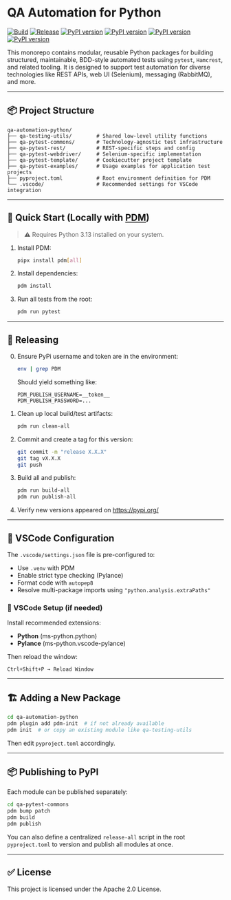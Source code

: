 # QA Automation for Python

[![Build](https://github.com/QA-Automation-Starter/qa-automation-python/actions/workflows/build.yml/badge.svg)](https://github.com/QA-Automation-Starter/qa-automation-python/actions/workflows/build.yml)
[![Release](https://github.com/QA-Automation-Starter/qa-automation-python/actions/workflows/release.yml/badge.svg)](https://github.com/QA-Automation-Starter/qa-automation-python/actions/workflows/release.yml)
[![PyPI version](https://img.shields.io/pypi/v/qa-testing-utils.svg)](https://pypi.org/project/qa-testing-utils/)
[![PyPI version](https://img.shields.io/pypi/v/qa-pytest-commons.svg)](https://pypi.org/project/qa-pytest-commons/)
[![PyPI version](https://img.shields.io/pypi/v/qa-pytest-rest.svg)](https://pypi.org/project/qa-pytest-rest/)
[![PyPI version](https://img.shields.io/pypi/v/qa-pytest-webdriver.svg)](https://pypi.org/project/qa-pytest-webdriver/)


This monorepo contains modular, reusable Python packages for building structured, maintainable, BDD-style automated tests using `pytest`, `Hamcrest`, and related tooling.
It is designed to support test automation for diverse technologies like REST APIs, web UI (Selenium), messaging (RabbitMQ), and more.

---

## 📦 Project Structure

```
qa-automation-python/
├── qa-testing-utils/        # Shared low-level utility functions
├── qa-pytest-commons/       # Technology-agnostic test infrastructure
├── qa-pytest-rest/          # REST-specific steps and config
├── qa-pytest-webdriver/     # Selenium-specific implementation
├── qa-pytest-template/      # Cookiecutter project template
├── qa-pytest-examples/      # Usage examples for application test projects
├── pyproject.toml           # Root environment definition for PDM
└── .vscode/                 # Recommended settings for VSCode integration
```

---

## 🚀 Quick Start (Locally with [PDM](https://pdm-project.org))

> ⚠️ Requires Python 3.13 installed on your system.

1. Install PDM:
   ```bash
   pipx install pdm[all]
   ```

2. Install dependencies:
   ```bash
   pdm install
   ```

3. Run all tests from the root:
   ```bash
   pdm run pytest
   ```
---

## 🧪 Releasing

0. Ensure PyPi username and token are in the environment:
   ```bash
   env | grep PDM
   ```
   Should yield something like:
   ```
   PDM_PUBLISH_USERNAME=__token__
   PDM_PUBLISH_PASSWORD=...
   ```

1. Clean up local build/test artifacts:
   ```bash
   pdm run clean-all
   ```

2. Commit and create a tag for this version:
   ```bash
   git commit -m "release X.X.X"
   git tag vX.X.X
   git push
   ```

3. Build all and publish:
   ```bash
   pdm run build-all
   pdm run publish-all
   ```

 4. Verify new versions appeared on https://pypi.org/
---

## 🧠 VSCode Configuration

The `.vscode/settings.json` file is pre-configured to:

- Use `.venv` with PDM
- Enable strict type checking (Pylance)
- Format code with `autopep8`
- Resolve multi-package imports using `"python.analysis.extraPaths"`

### 🔧 VSCode Setup (if needed)

Install recommended extensions:

- **Python** (ms-python.python)
- **Pylance** (ms-python.vscode-pylance)

Then reload the window:
```
Ctrl+Shift+P → Reload Window
```

---

## 🏗 Adding a New Package

```bash
cd qa-automation-python
pdm plugin add pdm-init  # if not already available
pdm init  # or copy an existing module like qa-testing-utils
```

Then edit `pyproject.toml` accordingly.

---

## 📦 Publishing to PyPI

Each module can be published separately:

```bash
cd qa-pytest-commons
pdm bump patch
pdm build
pdm publish
```

You can also define a centralized `release-all` script in the root `pyproject.toml` to version and publish all modules at once.

---

## ✅ License

This project is licensed under the Apache 2.0 License.